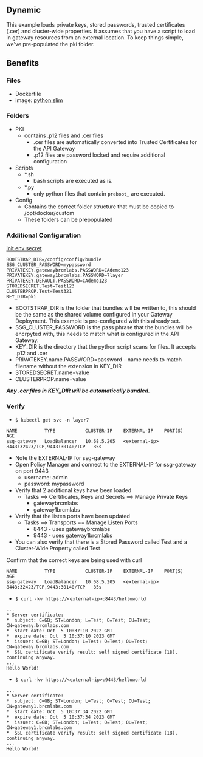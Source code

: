 ## Dynamic
This example loads private keys, stored passwords, trusted certificates (.cer) and cluster-wide properties. It assumes that you have a script to load in gateway resources from an external location. To keep things simple, we've pre-populated the pki folder.

## Benefits

### Files
- Dockerfile
 - image: [python:slim](https://hub.docker.com/layers/library/python/slim/images/sha256-dd5373185c7a15f37665b9dc97c981e65f2ba8d2dca02f6cfd680d803756e6b9?context=explore)


### Folders
- PKI
  - contains .p12 files and .cer files
    - .cer files are automatically converted into Trusted Certificates for the API Gateway
    - .p12 files are password locked and require additional configuration
- Scripts
  - *.sh
    - bash scripts are executed as is.
  - *.py
    - only python files that contain ```preboot_``` are executed.
- Config
  - Contains the correct folder structure that must be copied to /opt/docker/custom
  - These folders can be prepopulated

### Additional Configuration

[init env secret](../../gateway/init.env)
```
BOOTSTRAP_DIR=/config/config/bundle
SSG_CLUSTER_PASSWORD=mypassword
PRIVATEKEY.gatewaybrcmlabs.PASSWORD=CAdemo123
PRIVATEKEY.gateway1brcmlabs.PASSWORD=7layer
PRIVATEKEY.DEFAULT.PASSWORD=CAdemo123
STOREDSECRET.Test=Test123
CLUSTERPROP.Test=Test321
KEY_DIR=pki
```

- BOOTSTRAP_DIR is the folder that bundles will be written to, this should be the same as the shared volume configured in your Gateway Deployment. This example is pre-configured with this already set.
- SSG_CLUSTER_PASSWORD is the pass phrase that the bundles will be encrpyted with, this needs to match what is configured in the API Gateway.
- KEY_DIR is the directory that the python script scans for files. It accepts .p12 and .cer
- PRIVATEKEY.name.PASSWORD=password - name needs to match filename without the extension in KEY_DIR
- STOREDSECRET.name=value
- CLUSTERPROP.name=value

***Any .cer files in KEY_DIR will be automatically bundled.***


### Verify

- ```$ kubectl get svc -n layer7```

``` 
NAME          TYPE           CLUSTER-IP    EXTERNAL-IP    PORT(S)                         AGE
ssg-gateway   LoadBalancer   10.68.5.205   <external-ip>   8443:32423/TCP,9443:30140/TCP   85s
```

- Note the EXTERNAL-IP for ssg-gateway
- Open Policy Manager and connect to the EXTERNAL-IP for ssg-gateway on port 9443
  - username: admin
  - password: mypassword
- Verify that 2 additional keys have been loaded
  - Tasks ==> Certificates, Keys and Secrets ==> Manage Private Keys
    - gatewaybrcmlabs
    - gateway1brcmlabs
- Verify that the listen ports have been updated
  - Tasks ==> Transports == Manage Listen Ports
    - 8443 - uses gatewaybrcmlabs
    - 9443 - uses gateway1brcmlabs
- You can also verify that there is a Stored Password called Test and a Cluster-Wide Property called Test

Confirm that the correct keys are being used with curl

``` 
NAME          TYPE           CLUSTER-IP    EXTERNAL-IP    PORT(S)                         AGE
ssg-gateway   LoadBalancer   10.68.5.205   <external-ip>   8443:32423/TCP,9443:30140/TCP   85s
```

- ```$ curl -kv https://<external-ip>:8443/helloworld```

```
...
* Server certificate:
*  subject: C=GB; ST=London; L=Test; O=Test; OU=Test; CN=gateway.brcmlabs.com
*  start date: Oct  5 10:37:10 2022 GMT
*  expire date: Oct  5 10:37:10 2023 GMT
*  issuer: C=GB; ST=London; L=Test; O=Test; OU=Test; CN=gateway.brcmlabs.com
*  SSL certificate verify result: self signed certificate (18), continuing anyway.
...
Hello World!
```

- ```$ curl -kv https://<external-ip>:9443/helloworld```
```
...
* Server certificate:
*  subject: C=GB; ST=London; L=Test; O=Test; OU=Test; CN=gateway1.brcmlabs.com
*  start date: Oct  5 10:37:34 2022 GMT
*  expire date: Oct  5 10:37:34 2023 GMT
*  issuer: C=GB; ST=London; L=Test; O=Test; OU=Test; CN=gateway1.brcmlabs.com
*  SSL certificate verify result: self signed certificate (18), continuing anyway.
...
Hello World!
```